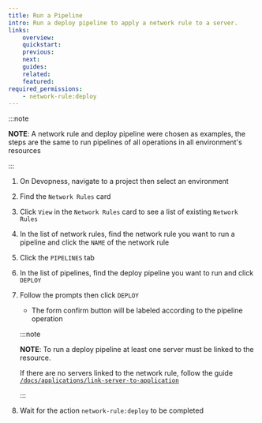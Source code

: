 ```yaml
---
title: Run a Pipeline
intro: Run a deploy pipeline to apply a network rule to a server.
links:
    overview:
    quickstart:
    previous:
    next:
    guides:
    related:
    featured:
required_permissions:
    - network-rule:deploy
---
```


:::note

**NOTE**: A network rule and deploy pipeline were chosen as examples, the steps are the same to run pipelines of all operations in all environment's resources

:::

1. On Devopness, navigate to a project then select an environment
1. Find the `Network Rules` card
1. Click `View` in the `Network Rules` card to see a list of existing `Network Rules`
1. In the list of network rules, find the network rule you want to run a pipeline and click the `NAME` of the network rule
1. Click the `PIPELINES` tab
1. In the list of pipelines, find the deploy pipeline you want to run and click `DEPLOY`
1. Follow the prompts then click `DEPLOY`
    - The form confirm button will be labeled according to the pipeline operation

    :::note

    **NOTE**: To run a deploy pipeline at least one server must be linked to the resource.

    If there are no servers linked to the network rule, follow the guide [`/docs/applications/link-server-to-application`](/docs/applications/link-server-to-application)

    :::

1. Wait for the action `network-rule:deploy` to be completed
